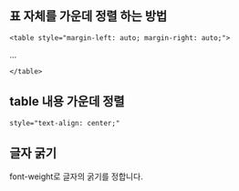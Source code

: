 ## 표 자체를 가운데 정렬 하는 방법

`<table style="margin-left: auto; margin-right: auto;">`


...

`</table>`

## table 내용 가운데 정렬

 `style="text-align: center;"`



## 글자 굵기

font-weight로 글자의 굵기를 정합니다.